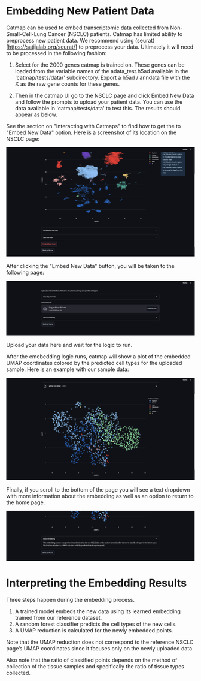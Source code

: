 # Embedding New Patient Data

Catmap can be used to embed transcriptomic data collected from Non-Small-Cell-Lung Cancer (NSCLC) patients. Catmap has limited ability to preprocess new patient data. We recommend using (seurat)[https://satijalab.org/seurat/] to preprocess your data. Ultimately it will need to be processed in the following fashion:

1. Select for the 2000 genes catmap is trained on. These genes can be loaded from the variable names of the adata_test.h5ad available in the 'catmap/tests/data/' subdirectory. Export a h5ad / anndata file with the X as the raw gene counts for these genes.

2. Then in the catmap UI go to the NSCLC page and click Embed New Data and follow the prompts to upload your patient data. You can use the data available in 'catmap/tests/data' to test this. The results should appear as below.

See the section on "Interacting with Catmaps" to find how to get the to "Embed New Data" option. Here is a screenshot of its location on the NSCLC page:

![image](screenshots/embed_new_data.png)

After clicking the "Embed New Data" button, you will be taken to the following page: 

![image](screenshots/embed_page.png)

Upload your data here and wait for the logic to run.

After the emebedding logic runs, catmap will show a plot of the embedded UMAP coordinates colored by the predicted cell types for the uploaded sample. Here is an example with our sample data:

![image](screenshots/new_embedding_example.png)

Finally, if you scroll to the bottom of the page you will see a text dropdown with more information about the embedding as well as an option to return to the home page. 

![image](screenshots/bottom_of_embedding_page.png)

# Interpreting the Embedding Results

Three steps happen during the embedding process.

1. A trained model embeds the new data using its learned embedding trained from our reference dataset.
2. A random forest classifier predicts the cell types of the new cells.
3. A UMAP reduction is calculated for the newly embedded points.

Note that the UMAP reduction does not correspond to the reference NSCLC page’s UMAP coordinates since it focuses only on the newly uploaded data.

Also note that the ratio of classified points depends on the method of collection of the tissue samples and specifically the ratio of tissue types collected.
